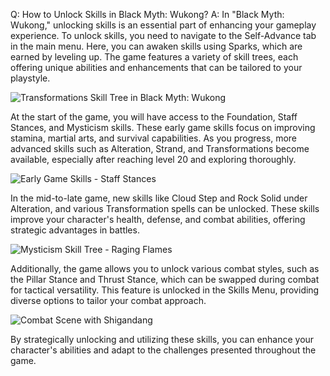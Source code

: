 Q: How to Unlock Skills in Black Myth: Wukong?
A:
In "Black Myth: Wukong," unlocking skills is an essential part of enhancing your gameplay experience. To unlock skills, you need to navigate to the Self-Advance tab in the main menu. Here, you can awaken skills using Sparks, which are earned by leveling up. The game features a variety of skill trees, each offering unique abilities and enhancements that can be tailored to your playstyle. 

![Transformations Skill Tree in Black Myth: Wukong](https://oyster.ignimgs.com/mediawiki/apis.ign.com/black-myth-wukong/b/bc/Best_Skills_to_Unlock_%282%29.png)

At the start of the game, you will have access to the Foundation, Staff Stances, and Mysticism skills. These early game skills focus on improving stamina, martial arts, and survival capabilities. As you progress, more advanced skills such as Alteration, Strand, and Transformations become available, especially after reaching level 20 and exploring thoroughly.

![Early Game Skills - Staff Stances](https://oyster.ignimgs.com/mediawiki/apis.ign.com/black-myth-wukong/7/71/Best_Skills_to_Unlock_%286%29.png)

In the mid-to-late game, new skills like Cloud Step and Rock Solid under Alteration, and various Transformation spells can be unlocked. These skills improve your character's health, defense, and combat abilities, offering strategic advantages in battles.

![Mysticism Skill Tree - Raging Flames](https://oyster.ignimgs.com/mediawiki/apis.ign.com/black-myth-wukong/6/64/Best_Skills_to_Unlock_.png)

Additionally, the game allows you to unlock various combat styles, such as the Pillar Stance and Thrust Stance, which can be swapped during combat for tactical versatility. This feature is unlocked in the Skills Menu, providing diverse options to tailor your combat approach.

![Combat Scene with Shigandang](https://oyster.ignimgs.com/mediawiki/apis.ign.com/black-myth-wukong/c/c5/Wukong_Shigandang_11.jpg)

By strategically unlocking and utilizing these skills, you can enhance your character's abilities and adapt to the challenges presented throughout the game.

